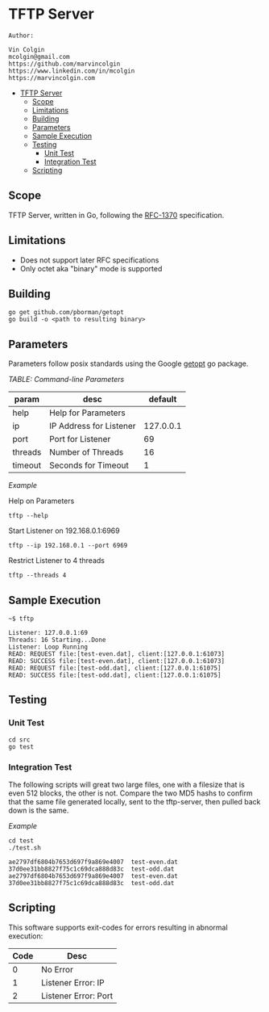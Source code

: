 # TFTP Server

```
Author:

Vin Colgin
mcolgin@gmail.com
https://github.com/marvincolgin
https://www.linkedin.com/in/mcolgin
https://marvincolgin.com
```

<!--ts-->
   * [TFTP Server](#tftp-server)
      * [Scope](#scope)
      * [Limitations](#limitations)
      * [Building](#building)
      * [Parameters](#parameters)
      * [Sample Execution](#sample-execution)
      * [Testing](#testing)
         * [Unit Test](#unit-test)
         * [Integration Test](#integration-test)
      * [Scripting](#scripting)

<!-- Added by: mmc, at: Wed Oct 30 21:46:55 PDT 2019 -->

<!--te-->

## Scope

TFTP Server, written in Go, following the [RFC-1370](https://tools.ietf.org/html/rfc1350) specification.

## Limitations

* Does not support later RFC specifications
* Only octet aka "binary" mode is supported

## Building

```
go get github.com/pborman/getopt
go build -o <path to resulting binary>
```

## Parameters

Parameters follow posix standards using the Google [getopt](https://godoc.org/github.com/pborman/getopt) go package.

*TABLE: Command-line Parameters*

| param | desc | default |
| ----- | ---- | ------- |
| help  | Help for Parameters | |
| ip    | IP Address for Listener | 127.0.0.1 |
| port  | Port for Listener | 69 |
| threads | Number of Threads | 16 |
| timeout | Seconds for Timeout | 1 |

*Example*

Help on Parameters
```
tftp --help
```

Start Listener on 192.168.0.1:6969
```
tftp --ip 192.168.0.1 --port 6969
```

Restrict Listener to 4 threads
```
tftp --threads 4
```

## Sample Execution
```
~$ tftp

Listener: 127.0.0.1:69
Threads: 16 Starting...Done
Listener: Loop Running
READ: REQUEST file:[test-even.dat], client:[127.0.0.1:61073]
READ: SUCCESS file:[test-even.dat], client:[127.0.0.1:61073]
READ: REQUEST file:[test-odd.dat], client:[127.0.0.1:61075]
READ: SUCCESS file:[test-odd.dat], client:[127.0.0.1:61075]
```

## Testing

### Unit Test
```
cd src
go test
```

### Integration Test

The following scripts will great two large files, one with a filesize that is even 512 blocks, the other is not. Compare the two MD5 hashs to confirm that the same file generated locally, sent to the tftp-server, then pulled back down is the same.

*Example*
```
cd test
./test.sh

ae2797df6804b7653d697f9a869e4007  test-even.dat
37d0ee31bb8827f75c1c69dca888d83c  test-odd.dat
ae2797df6804b7653d697f9a869e4007  test-even.dat
37d0ee31bb8827f75c1c69dca888d83c  test-odd.dat
```

## Scripting

This software supports exit-codes for errors resulting in abnormal execution:

| Code | Desc |
| ---- | ---- |
| 0    | No Error |
| 1    | Listener Error: IP |
| 2    | Listener Error: Port |
